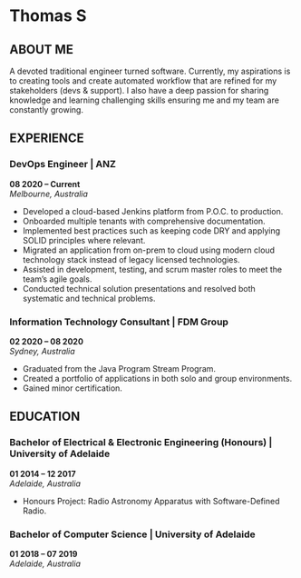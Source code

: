 # Thomas S
## ABOUT ME
A devoted traditional engineer turned software. Currently, my aspirations is to creating tools and create automated workflow that are refined for my stakeholders (devs & support). I also have a deep passion for sharing knowledge and learning challenging skills ensuring me and my team are constantly growing.

## EXPERIENCE

### DevOps Engineer | ANZ
**08 2020 – Current**  
*Melbourne, Australia*
- Developed a cloud-based Jenkins platform from P.O.C. to production.
- Onboarded multiple tenants with comprehensive documentation.
- Implemented best practices such as keeping code DRY and applying SOLID principles where relevant.
- Migrated an application from on-prem to cloud using modern cloud technology stack instead of legacy licensed technologies.
- Assisted in development, testing, and scrum master roles to meet the team’s agile goals.
- Conducted technical solution presentations and resolved both systematic and technical problems.

### Information Technology Consultant | FDM Group
**02 2020 – 08 2020**  
*Sydney, Australia*
- Graduated from the Java Program Stream Program.
- Created a portfolio of applications in both solo and group environments.
- Gained minor certification.

## EDUCATION

### Bachelor of Electrical & Electronic Engineering (Honours) | University of Adelaide
**01 2014 – 12 2017**  
*Adelaide, Australia*
- Honours Project: Radio Astronomy Apparatus with Software-Defined Radio.

### Bachelor of Computer Science | University of Adelaide
**01 2018 – 07 2019**  
*Adelaide, Australia*